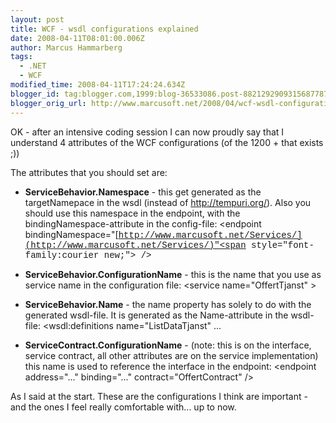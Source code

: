 ```yaml
---
layout: post
title: WCF - wsdl configurations explained
date: 2008-04-11T08:01:00.006Z
author: Marcus Hammarberg
tags:
  - .NET
  - WCF
modified_time: 2008-04-11T17:24:24.634Z
blogger_id: tag:blogger.com,1999:blog-36533086.post-8821292909315687787
blogger_orig_url: http://www.marcusoft.net/2008/04/wcf-wsdl-configurations-explained.html
---
```


OK - after an intensive coding session I can now proudly say that I
understand 4 attributes of the WCF configurations (of the 1200 + that
exists ;))

The attributes that you should set are:

- **ServiceBehavior.Namespace** - this get generated as the
  targetNamepace in the wsdl (instead of <http://tempuri.org/>). Also
  you should use this namespace in the endpoint, with the
  bindingNamespace-attribute in the config-file:
  \<endpoint
  bindingNamespace="[<span
    style="font-family:courier new;">http://www.marcusoft.net/Services/](http://www.marcusoft.net/Services/)"<span
    style="font-family:courier new;"> /\>
- **ServiceBehavior.ConfigurationName** - this is the name that you
  use as service name in the configuration file:
  \<service name="OffertTjanst"
  \>

- **ServiceBehavior.Name** - the name property has solely to do with
  the generated wsdl-file. It is generated as the Name-attribute in
  the wsdl-file:
  \<wsdl:definitions
  name="ListDataTjanst" ...

- **ServiceContract.ConfigurationName** - (note: this is on the
  interface, service contract, all other attributes are on the service
  implementation) this name is used to reference the interface in the
  endpoint:
  \<endpoint address="..."
  binding="..." contract="OffertContract" /\>

As I said at the start. These are the configurations I think are
important - and the ones I feel really comfortable with... up to now.

